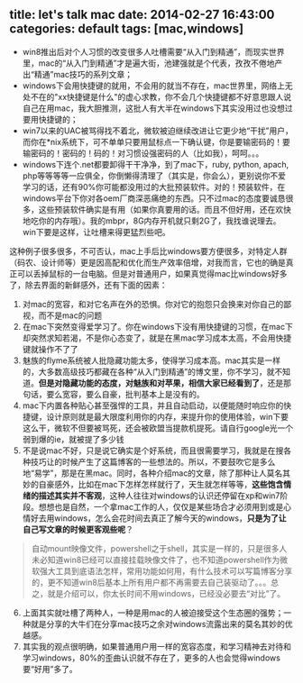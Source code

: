 title: let's talk mac
date: 2014-02-27 16:43:00
categories: default
tags: [mac,windows]
---
- win8推出后对个人习惯的改变很多人吐槽需要“从入门到精通”，而现实世界里，mac的“从入门到精通”才是遍大街，池建强就是个代表，孜孜不倦地产出“精通”mac技巧的系列文章；
- windows下会用快捷键的就用，不会用的就当不存在，mac世界里，网络上无处不在的"xx快捷键是什么"的虚心求教，你不会几个快捷键都不好意思跟人说自己在用mac，我大胆推测，这批人有大半在windows下其实没用过也没想过要用快捷键的；
- win7以来的UAC被骂得找不着北，微软被迫继续改进让它更少地“干扰”用户，而你在*nix系统下，可不单单只要用鼠标点一下确认键，你是要输密码的！要输密码的！密码的！码的！对习惯设强密码的人（比如我），呵呵。。。
- windows下连个.net都要卸得干干净净，到了mac下，ruby, python, apach, php等等等等一应俱全，你倒懒得清理了（其实是，你会么），更别说你不爱学习的话，还有90%你可能都没用过的大批预装软件。对的！预装软件，在windows平台下你对各oem厂商深恶痛绝的东西。只不过mac的态度要诚恳很多，这些预装软件确实是有用（如果你真要用的话。而且不但好用，还在欢快地吃你的内存哦）。我的mbpr，8G内存开机就只剩2G了，我找谁说理去。win下要是这样，让吐槽来得更猛烈些吧。

这种例子很多很多，不可否认，mac上手后比windows要方便很多，对特定人群（码农、设计师等）更是因高配和优化而生产效率倍增，对我而言，它也的确是真正可以丢掉鼠标的一台电脑。但是对普通用户，如果真觉得mac比windows好多了，除去界面的新鲜感外，还有下面的因素：

1. 对mac的宽容，和对它名声在外的恐惧。你对它的抱怨只会换来对你自己的鄙视，而不是mac的问题
2. 在mac下突然变得爱学习了。你在windows下没有用快捷键的习惯，在mac下却突然求知若渴，不是你心态变了，就是在黑mac学习成本太高，不会用快捷键就操作不了了
3. 魅族的flyme系统被人批隐藏功能太多，使得学习成本高。mac其实是一样的，大多数高级技巧都藏在各种“从入门到精通”的博文里，你不学习，就不知道。**但是对隐藏功能的态度，对魅族和对苹果，相信大家已经看到了**，还是那句话，要么宽容，要么自豪，批判基本上是没有的。
4. mac下内置各种贴心甚至强悍的工具，并且自动启动，以便能随时响应你的快捷键，设计原则就是最大限度利用你的内存，来提升你的使用体验，win下要这么干，微软不但要被骂死，还会被欧盟当提款机提死。请自行google光一个弱到爆的ie，就被提了多少钱
5. 不是说mac不好，只是说它确实是个好系统，而且很需要学习，我就是在搜各种技巧让的时候产生了这篇博客的一些想法的。所以，不要鼓吹它是多么地“易学”，那是在黑mac。同时，各种介绍mac的文章，除了那种让人莫名其妙的自豪感外，比如在mac下怎样怎样就行了，天生就怎样等等，__这些饱含情绪的描述其实并不客观__，这种人往往对windows的认识还停留在xp和win7阶段。想想也是自然，一个拿mac工作的人，仅仅是某些场合才必须用到或是心情好去用windows，怎么会花时间去真正了解今天的windows，**只是为了让自己写文章的时候更客观些呢**？
> 自动mount映像文件，powershell之于shell，其实是一样的，只是很多人未必知道win8已经可以直接挂载映像文件了，也不知道powershell作为微软强大工具到底语法怎样，常用功能如何用，有什么技术可以写篇博客分享的，更不知道win8后基本上所有用户都不再需要去自己装驱动了。。。总之，就是介绍可以，你太长时间不用windows，已经没必要去“对比”了。
6. 上面其实就吐槽了两种人，一种是用mac的人被迫接受这个生态圈的强势；一种就是分享的大牛们在分享mac技巧之余对windows流露出来的莫名其妙的优越感。
7. 其实我的观点很明确，如果普通用户用一样的宽容态度，和学习精神去对待和学习windows，80%的歪曲认识就不存在了，更多的人也会觉得windows要“好用”多了。
